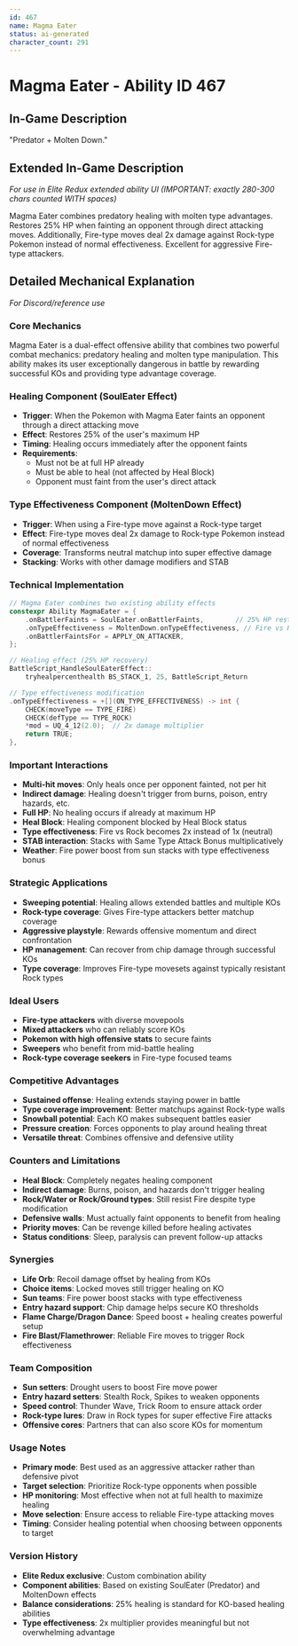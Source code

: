 ```yaml
---
id: 467
name: Magma Eater
status: ai-generated
character_count: 291
---
```


# Magma Eater - Ability ID 467

## In-Game Description
"Predator + Molten Down."

## Extended In-Game Description
*For use in Elite Redux extended ability UI (IMPORTANT: exactly 280-300 chars counted WITH spaces)*

Magma Eater combines predatory healing with molten type advantages. Restores 25% HP when fainting an opponent through direct attacking moves. Additionally, Fire-type moves deal 2x damage against Rock-type Pokemon instead of normal effectiveness. Excellent for aggressive Fire-type attackers.

## Detailed Mechanical Explanation
*For Discord/reference use*

### Core Mechanics
Magma Eater is a dual-effect offensive ability that combines two powerful combat mechanics: predatory healing and molten type manipulation. This ability makes its user exceptionally dangerous in battle by rewarding successful KOs and providing type advantage coverage.

### Healing Component (SoulEater Effect)
- **Trigger**: When the Pokemon with Magma Eater faints an opponent through a direct attacking move
- **Effect**: Restores 25% of the user's maximum HP
- **Timing**: Healing occurs immediately after the opponent faints
- **Requirements**: 
  - Must not be at full HP already
  - Must be able to heal (not affected by Heal Block)
  - Opponent must faint from the user's direct attack

### Type Effectiveness Component (MoltenDown Effect)
- **Trigger**: When using a Fire-type move against a Rock-type target
- **Effect**: Fire-type moves deal 2x damage to Rock-type Pokemon instead of normal effectiveness
- **Coverage**: Transforms neutral matchup into super effective damage
- **Stacking**: Works with other damage modifiers and STAB

### Technical Implementation
```c
// Magma Eater combines two existing ability effects
constexpr Ability MagmaEater = {
    .onBattlerFaints = SoulEater.onBattlerFaints,        // 25% HP restore on KO
    .onTypeEffectiveness = MoltenDown.onTypeEffectiveness, // Fire vs Rock = 2x
    .onBattlerFaintsFor = APPLY_ON_ATTACKER,
};

// Healing effect (25% HP recovery)
BattleScript_HandleSoulEaterEffect::
    tryhealpercenthealth BS_STACK_1, 25, BattleScript_Return

// Type effectiveness modification
.onTypeEffectiveness = +[](ON_TYPE_EFFECTIVENESS) -> int {
    CHECK(moveType == TYPE_FIRE)
    CHECK(defType == TYPE_ROCK)
    *mod = UQ_4_12(2.0);  // 2x damage multiplier
    return TRUE;
},
```

### Important Interactions
- **Multi-hit moves**: Only heals once per opponent fainted, not per hit
- **Indirect damage**: Healing doesn't trigger from burns, poison, entry hazards, etc.
- **Full HP**: No healing occurs if already at maximum HP
- **Heal Block**: Healing component blocked by Heal Block status
- **Type effectiveness**: Fire vs Rock becomes 2x instead of 1x (neutral)
- **STAB interaction**: Stacks with Same Type Attack Bonus multiplicatively
- **Weather**: Fire power boost from sun stacks with type effectiveness bonus

### Strategic Applications
- **Sweeping potential**: Healing allows extended battles and multiple KOs
- **Rock-type coverage**: Gives Fire-type attackers better matchup coverage
- **Aggressive playstyle**: Rewards offensive momentum and direct confrontation
- **HP management**: Can recover from chip damage through successful KOs
- **Type coverage**: Improves Fire-type movesets against typically resistant Rock types

### Ideal Users
- **Fire-type attackers** with diverse movepools
- **Mixed attackers** who can reliably score KOs
- **Pokemon with high offensive stats** to secure faints
- **Sweepers** who benefit from mid-battle healing
- **Rock-type coverage seekers** in Fire-type focused teams

### Competitive Advantages
- **Sustained offense**: Healing extends staying power in battle
- **Type coverage improvement**: Better matchups against Rock-type walls
- **Snowball potential**: Each KO makes subsequent battles easier
- **Pressure creation**: Forces opponents to play around healing threat
- **Versatile threat**: Combines offensive and defensive utility

### Counters and Limitations
- **Heal Block**: Completely negates healing component
- **Indirect damage**: Burns, poison, and hazards don't trigger healing
- **Rock/Water or Rock/Ground types**: Still resist Fire despite type modification
- **Defensive walls**: Must actually faint opponents to benefit from healing
- **Priority moves**: Can be revenge killed before healing activates
- **Status conditions**: Sleep, paralysis can prevent follow-up attacks

### Synergies
- **Life Orb**: Recoil damage offset by healing from KOs
- **Choice items**: Locked moves still trigger healing on KO
- **Sun teams**: Fire power boost stacks with type effectiveness
- **Entry hazard support**: Chip damage helps secure KO thresholds
- **Flame Charge/Dragon Dance**: Speed boost + healing creates powerful setup
- **Fire Blast/Flamethrower**: Reliable Fire moves to trigger Rock effectiveness

### Team Composition
- **Sun setters**: Drought users to boost Fire move power
- **Entry hazard setters**: Stealth Rock, Spikes to weaken opponents
- **Speed control**: Thunder Wave, Trick Room to ensure attack order
- **Rock-type lures**: Draw in Rock types for super effective Fire attacks
- **Offensive cores**: Partners that can also score KOs for momentum

### Usage Notes
- **Primary mode**: Best used as an aggressive attacker rather than defensive pivot
- **Target selection**: Prioritize Rock-type opponents when possible
- **HP monitoring**: Most effective when not at full health to maximize healing
- **Move selection**: Ensure access to reliable Fire-type attacking moves
- **Timing**: Consider healing potential when choosing between opponents to target

### Version History
- **Elite Redux exclusive**: Custom combination ability
- **Component abilities**: Based on existing SoulEater (Predator) and MoltenDown effects
- **Balance considerations**: 25% healing is standard for KO-based healing abilities
- **Type effectiveness**: 2x multiplier provides meaningful but not overwhelming advantage